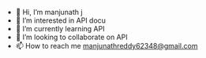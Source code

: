 - 👋 Hi, I’m manjunath j
- 👀 I’m interested in API docu
- 🌱 I’m currently learning API
- 💞️ I’m looking to collaborate on API
- 📫 How to reach me manjunathreddy62348@gmail.com

<!---
manju62348/manju62348 is a ✨ special ✨ repository because its `README.md` (this file) appears on your GitHub profile.
You can click the Preview link to take a look at your changes.
--->
